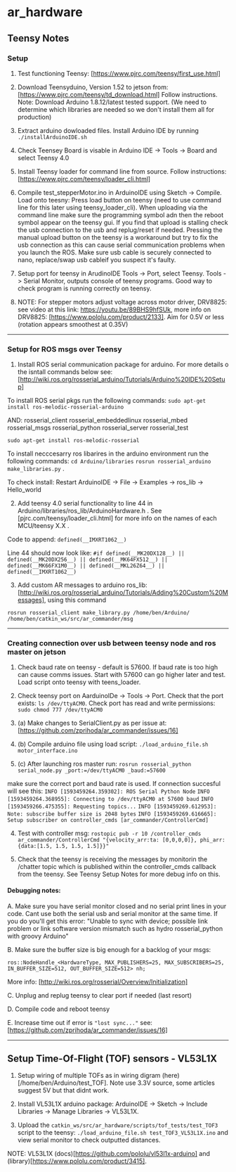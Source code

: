 # ar_hardware

## Teensy Notes

### Setup

1. Test functioning Teensy: [https://www.pjrc.com/teensy/first_use.html]

2. Download Teensyduino, Version 1.52 to jetson from: [https://www.pjrc.com/teensy/td_download.html]
Follow instructions. Note: Download Arduino 1.8.12/latest tested support. (We need to determine which libraries are needed so we don't install them all for production)

3. Extract arduino dowloaded files. Install Arduino IDE by running `./installArduinoIDE.sh`

4. Check Teensey Board is visable in Arduino IDE -> Tools -> Board and select Teensy 4.0

5. Install Teensy loader for command line from source. Follow instructions: [https://www.pjrc.com/teensy/loader_cli.html]

6. Compile test_stepperMotor.ino in ArduinoIDE using Sketch -> Compile. Load onto teesny: Press load button on teensy (need to use command line for this later using teensy_loader_cli). When uploading via the command line make sure the programming symbol adn then the reboot symbol appear on the teensy gui. If you find that upload is stalling check the usb connection to the usb and replug/reset if needed. Pressing the manual upload button on the teensy is a workaround but try to fix the usb connection as this can cause serial communication problems when you launch the ROS. Make sure usb cable is securely connected to nano, replace/swap usb cableif you suspect it's faulty.

7. Setup port for teensy in ArudinoIDE Tools -> Port, select Teensy. Tools -> Serial Monitor, outputs console of teensy programs. Good way to check program is running correctly on teensy.

8. NOTE: For stepper motors adjust voltage across motor driver, DRV8825: see video at this link: https://youtu.be/89BHS9hfSUk, more info on DRV8825: [https://www.pololu.com/product/2133]. Aim for 0.5V or less (rotation appears smoothest at 0.35V)


-----------------------------------------------------------------------------------------------------

### Setup for ROS msgs over Teensy

1. Install ROS serial communication package for arduino. For more details o the isntall commands below see: [http://wiki.ros.org/rosserial_arduino/Tutorials/Arduino%20IDE%20Setup]

To install ROS serial pkgs run the following commands:
`sudo apt-get install ros-melodic-rosserial-arduino `

AND:
rosserial_client
rosserial_embeddedlinux
rosserial_mbed
rosserial_msgs
rosserial_python
rosserial_server
rosserial_test

`sudo apt-get install ros-melodic-rosserial`

To install necccesarry ros libarires in the arduino environment run the following commands:
`cd Arduino/libraries`
`rosrun rosserial_arduino make_libraries.py` .

To check install:
Restart ArduinoIDE -> File -> Examples -> ros_lib -> Hello_world

2. Add teensy 4.0 serial functionality to line 44 in Arduino/libraries/ros_lib/ArduinoHardware.h . See [pjrc.com/teensy/loader_cli.html] for more info on the names of each MCU/teensy X.X .

Code to append: `defined(__IMXRT1062__)`

Line 44 should now look like:
`#if defined(__MK20DX128__) || defined(__MK20DX256__) || defined(__MK64FX512__) || defined(__MK66FX1M0__) || defined(__MKL26Z64__) || defined(__IMXRT1062__)`

3. Add custom AR messages to arduino ros_lib: [http://wiki.ros.org/rosserial_arduino/Tutorials/Adding%20Custom%20Messages], using this command

`rosrun rosserial_client make_library.py /home/ben/Arduino/ /home/ben/catkin_ws/src/ar_commander/msg`


------------------------------------------------------------------------------------------------

### Creating connection over usb between teensy node and ros master on jetson

1. Check baud rate on teensy - default is 57600. If baud rate is too high can cause comms issues. Start with 57600 can go higher later and test. Load script onto teensy with teens_loader.

2. Check teensy port on AarduinoIDe -> Tools -> Port. Check that the port exists: `ls /dev/ttyACM0`. Check port has read and write permissions: `sudo chmod 777 /dev/ttyACM0`

3. (a) Make changes to SerialClient.py as per issue at: [https://github.com/zprihoda/ar_commander/issues/16]

3. (b) Compile arduino file using load script: `./load_arduino_file.sh motor_interface.ino`

3. (c) After launching ros master run: `rosrun rosserial_python serial_node.py _port:=/dev/ttyACM0 _baud:=57600`

make sure the correct port and baud rate is used. If connection succesful will see this:
`INFO [1593459264.359302]: ROS Serial Python Node`
`INFO [1593459264.368955]: Connecting to /dev/ttyACM0 at 57600 baud`
`INFO [1593459266.475355]: Requesting topics...`
`INFO [1593459269.612953]: Note: subscribe buffer size is 2048 bytes`
`INFO [1593459269.616665]: Setup subscriber on controller_cmds [ar_commander/ControllerCmd]`


4. Test with controller msg: `rostopic pub -r 10 /controller_cmds ar_commander/ControllerCmd "{velocity_arr:ta: [0,0,0,0]}, phi_arr: {data:[1.5, 1.5, 1.5, 1.5]}}"`


5. Check that the teensy is receiving the messages by monitorin the /chatter topic which is published within the controller_cmds callback from the teensy. See Teensy Setup Notes for more debug info on this.

#### Debugging notes:

A. Make sure you have serial monitor closed and no serial print lines in your code. Cant use both the serial usb and serial monitor at the same time. If you do you'll get this error: "Unable to sync with device; possible link problem or link software version mismatch such as hydro rosserial_python with groovy Arduino"

B. Make sure the buffer size is big enough for a backlog of your msgs:

`ros::NodeHandle_<HardwareType, MAX_PUBLISHERS=25, MAX_SUBSCRIBERS=25, IN_BUFFER_SIZE=512, OUT_BUFFER_SIZE=512> nh;`

More info: [http://wiki.ros.org/rosserial/Overview/Initialization]

C. Unplug and replug teensy to clear port if needed (last resort)

D. Compile code and reboot teensy

E. Increase time out if error is  `"lost sync..."` see: [https://github.com/zprihoda/ar_commander/issues/16]

---------------------------------------------------------------------------------------------------

## Setup Time-Of-Flight (TOF) sensors - VL53L1X

1. Setup wiring of multiple TOFs as in wiring digram (here)[/home/ben/Arduino/test_TOF]. Note use 3.3V source, some articles suggest 5V but that didnt work.

2. Install VL53L1X arduino package: ArduinoIDE -> Sketch -> Include Libraries -> Manage Libraries -> VL53L1X.

3. Upload the `catkin_ws/src/ar_hardware/scripts/tof_tests/test_TOF3` script to the teensy: `./load_arduino_file.sh test_TOF3_VL53L1X.ino` and view serial monitor to check outputted distances. 

NOTE: VL53L1X (docs)[https://github.com/pololu/vl53l1x-arduino] and (library)[https://www.pololu.com/product/3415].

